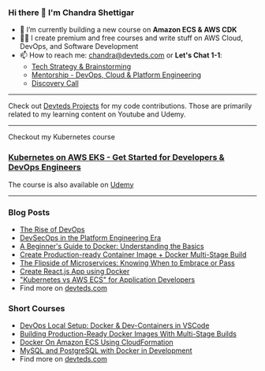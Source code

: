 ### Hi there 👋 I'm Chandra Shettigar

- 🔭 I’m currently building a new course on **Amazon ECS & AWS CDK**
- 👨‍💻 I create premium and free courses and write stuff on AWS Cloud, DevOps, and Software Development
- 📫 How to reach me: chandra@devteds.com or **Let's Chat 1-1**:
  - [Tech Strategy & Brainstorming](https://topmate.io/thedevsecops/1161573?coupon_code=LETSCHAT)
  - [Mentorship - DevOps, Cloud & Platform Engineering](https://topmate.io/thedevsecops/1161575?coupon_code=LETSCHAT)
  - [Discovery Call](https://topmate.io/thedevsecops?coupon_code=LETSCHAT)

----

Check out [Devteds Projects](https://github.com/devteds) for my code contributions. Those are primarily related to my learning content on Youtube and Udemy.

----

Checkout my Kubernetes course

### [Kubernetes on AWS EKS - Get Started for Developers & DevOps Engineers](https://courses.devteds.com/courses/1-kubernetes-on-aws-eks-hands-on-get-started-for-dev-devops)

The course is also available on [Udemy](https://www.udemy.com/course/kubernetes-on-aws-eks-hands-on-guide-for-devs-devops/?referralCode=7D71BD33FF9E1FABCA32)

---- 

### Blog Posts

- [The Rise of DevOps](https://www.linkedin.com/pulse/rise-devops-how-software-delivery-accelerated-from-y2k-shettigar-sgzzc/?trackingId=y2BAZTl3TCKpi4pDG5TYHg%3D%3D)
- [DevSecOps in the Platform Engineering Era](https://www.linkedin.com/pulse/devsecops-platform-engineering-era-defining-security-roles-shettigar-r4wlc/?trackingId=y2BAZTl3TCKpi4pDG5TYHg%3D%3D)
- [A Beginner's Guide to Docker: Understanding the Basics](https://www.devteds.com/beginners-guide-to-docker/)
- [Create Production-ready Container Image + Docker Multi-Stage Build](https://dev.to/shettigarc/create-production-ready-container-image-docker-multi-stage-build-3j0f)
- [The Flipside of Microservices: Knowing When to Embrace or Pass](https://www.devteds.com/microservices-when-to-embrace-or-pass/)
- [Create React.js App using Docker](https://www.devteds.com/create-react-app-with-docker/)
- ["Kubernetes vs AWS ECS" for Application Developers](https://medium.com/@shettigarc/kubernetes-vs-aws-ecs-for-application-developers-3afb10d1f050)
- Find more on [devteds.com](https://www.devteds.com/blog/)

### Short Courses

- [DevOps Local Setup: Docker & Dev-Containers in VSCode](https://www.devteds.com/devops-local-setup-with-docker-and-devcontainers-vscode/)
- [Building Production-Ready Docker Images With Multi-Stage Builds](https://www.devteds.com/multi-stage-docker-build-tutorial/)
- [Docker On Amazon ECS Using CloudFormation](https://www.devteds.com/docker-on-amazon-ecs-using-cloudformation/)
- [MySQL and PostgreSQL with Docker in Development](https://www.devteds.com/mysql-and-postgresql-with-docker-in-development/)
- Find more on [devteds.com](https://www.devteds.com/blog/)

